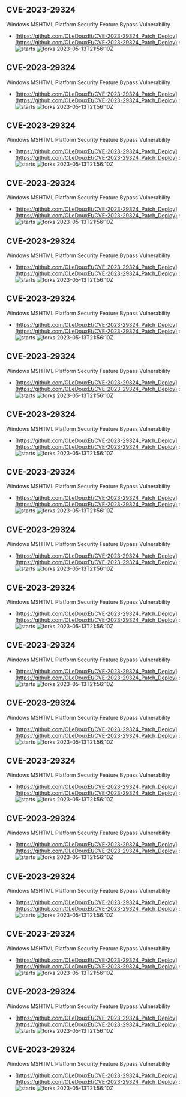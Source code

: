 ## CVE-2023-29324
 Windows MSHTML Platform Security Feature Bypass Vulnerability

- [https://github.com/OLeDouxEt/CVE-2023-29324_Patch_Deploy](https://github.com/OLeDouxEt/CVE-2023-29324_Patch_Deploy) :  
![starts](https://img.shields.io/github/stars/OLeDouxEt/CVE-2023-29324_Patch_Deploy.svg) 
![forks](https://img.shields.io/github/forks/OLeDouxEt/CVE-2023-29324_Patch_Deploy.svg) 
2023-05-13T21:56:10Z

## CVE-2023-29324
 Windows MSHTML Platform Security Feature Bypass Vulnerability

- [https://github.com/OLeDouxEt/CVE-2023-29324_Patch_Deploy](https://github.com/OLeDouxEt/CVE-2023-29324_Patch_Deploy) :  
![starts](https://img.shields.io/github/stars/OLeDouxEt/CVE-2023-29324_Patch_Deploy.svg) 
![forks](https://img.shields.io/github/forks/OLeDouxEt/CVE-2023-29324_Patch_Deploy.svg) 
2023-05-13T21:56:10Z

## CVE-2023-29324
 Windows MSHTML Platform Security Feature Bypass Vulnerability

- [https://github.com/OLeDouxEt/CVE-2023-29324_Patch_Deploy](https://github.com/OLeDouxEt/CVE-2023-29324_Patch_Deploy) :  
![starts](https://img.shields.io/github/stars/OLeDouxEt/CVE-2023-29324_Patch_Deploy.svg) 
![forks](https://img.shields.io/github/forks/OLeDouxEt/CVE-2023-29324_Patch_Deploy.svg) 
2023-05-13T21:56:10Z

## CVE-2023-29324
 Windows MSHTML Platform Security Feature Bypass Vulnerability

- [https://github.com/OLeDouxEt/CVE-2023-29324_Patch_Deploy](https://github.com/OLeDouxEt/CVE-2023-29324_Patch_Deploy) :  
![starts](https://img.shields.io/github/stars/OLeDouxEt/CVE-2023-29324_Patch_Deploy.svg) 
![forks](https://img.shields.io/github/forks/OLeDouxEt/CVE-2023-29324_Patch_Deploy.svg) 
2023-05-13T21:56:10Z

## CVE-2023-29324
 Windows MSHTML Platform Security Feature Bypass Vulnerability

- [https://github.com/OLeDouxEt/CVE-2023-29324_Patch_Deploy](https://github.com/OLeDouxEt/CVE-2023-29324_Patch_Deploy) :  
![starts](https://img.shields.io/github/stars/OLeDouxEt/CVE-2023-29324_Patch_Deploy.svg) 
![forks](https://img.shields.io/github/forks/OLeDouxEt/CVE-2023-29324_Patch_Deploy.svg) 
2023-05-13T21:56:10Z

## CVE-2023-29324
 Windows MSHTML Platform Security Feature Bypass Vulnerability

- [https://github.com/OLeDouxEt/CVE-2023-29324_Patch_Deploy](https://github.com/OLeDouxEt/CVE-2023-29324_Patch_Deploy) :  
![starts](https://img.shields.io/github/stars/OLeDouxEt/CVE-2023-29324_Patch_Deploy.svg) 
![forks](https://img.shields.io/github/forks/OLeDouxEt/CVE-2023-29324_Patch_Deploy.svg) 
2023-05-13T21:56:10Z

## CVE-2023-29324
 Windows MSHTML Platform Security Feature Bypass Vulnerability

- [https://github.com/OLeDouxEt/CVE-2023-29324_Patch_Deploy](https://github.com/OLeDouxEt/CVE-2023-29324_Patch_Deploy) :  
![starts](https://img.shields.io/github/stars/OLeDouxEt/CVE-2023-29324_Patch_Deploy.svg) 
![forks](https://img.shields.io/github/forks/OLeDouxEt/CVE-2023-29324_Patch_Deploy.svg) 
2023-05-13T21:56:10Z

## CVE-2023-29324
 Windows MSHTML Platform Security Feature Bypass Vulnerability

- [https://github.com/OLeDouxEt/CVE-2023-29324_Patch_Deploy](https://github.com/OLeDouxEt/CVE-2023-29324_Patch_Deploy) :  
![starts](https://img.shields.io/github/stars/OLeDouxEt/CVE-2023-29324_Patch_Deploy.svg) 
![forks](https://img.shields.io/github/forks/OLeDouxEt/CVE-2023-29324_Patch_Deploy.svg) 
2023-05-13T21:56:10Z

## CVE-2023-29324
 Windows MSHTML Platform Security Feature Bypass Vulnerability

- [https://github.com/OLeDouxEt/CVE-2023-29324_Patch_Deploy](https://github.com/OLeDouxEt/CVE-2023-29324_Patch_Deploy) :  
![starts](https://img.shields.io/github/stars/OLeDouxEt/CVE-2023-29324_Patch_Deploy.svg) 
![forks](https://img.shields.io/github/forks/OLeDouxEt/CVE-2023-29324_Patch_Deploy.svg) 
2023-05-13T21:56:10Z

## CVE-2023-29324
 Windows MSHTML Platform Security Feature Bypass Vulnerability

- [https://github.com/OLeDouxEt/CVE-2023-29324_Patch_Deploy](https://github.com/OLeDouxEt/CVE-2023-29324_Patch_Deploy) :  
![starts](https://img.shields.io/github/stars/OLeDouxEt/CVE-2023-29324_Patch_Deploy.svg) 
![forks](https://img.shields.io/github/forks/OLeDouxEt/CVE-2023-29324_Patch_Deploy.svg) 
2023-05-13T21:56:10Z

## CVE-2023-29324
 Windows MSHTML Platform Security Feature Bypass Vulnerability

- [https://github.com/OLeDouxEt/CVE-2023-29324_Patch_Deploy](https://github.com/OLeDouxEt/CVE-2023-29324_Patch_Deploy) :  
![starts](https://img.shields.io/github/stars/OLeDouxEt/CVE-2023-29324_Patch_Deploy.svg) 
![forks](https://img.shields.io/github/forks/OLeDouxEt/CVE-2023-29324_Patch_Deploy.svg) 
2023-05-13T21:56:10Z

## CVE-2023-29324
 Windows MSHTML Platform Security Feature Bypass Vulnerability

- [https://github.com/OLeDouxEt/CVE-2023-29324_Patch_Deploy](https://github.com/OLeDouxEt/CVE-2023-29324_Patch_Deploy) :  
![starts](https://img.shields.io/github/stars/OLeDouxEt/CVE-2023-29324_Patch_Deploy.svg) 
![forks](https://img.shields.io/github/forks/OLeDouxEt/CVE-2023-29324_Patch_Deploy.svg) 
2023-05-13T21:56:10Z

## CVE-2023-29324
 Windows MSHTML Platform Security Feature Bypass Vulnerability

- [https://github.com/OLeDouxEt/CVE-2023-29324_Patch_Deploy](https://github.com/OLeDouxEt/CVE-2023-29324_Patch_Deploy) :  
![starts](https://img.shields.io/github/stars/OLeDouxEt/CVE-2023-29324_Patch_Deploy.svg) 
![forks](https://img.shields.io/github/forks/OLeDouxEt/CVE-2023-29324_Patch_Deploy.svg) 
2023-05-13T21:56:10Z

## CVE-2023-29324
 Windows MSHTML Platform Security Feature Bypass Vulnerability

- [https://github.com/OLeDouxEt/CVE-2023-29324_Patch_Deploy](https://github.com/OLeDouxEt/CVE-2023-29324_Patch_Deploy) :  
![starts](https://img.shields.io/github/stars/OLeDouxEt/CVE-2023-29324_Patch_Deploy.svg) 
![forks](https://img.shields.io/github/forks/OLeDouxEt/CVE-2023-29324_Patch_Deploy.svg) 
2023-05-13T21:56:10Z

## CVE-2023-29324
 Windows MSHTML Platform Security Feature Bypass Vulnerability

- [https://github.com/OLeDouxEt/CVE-2023-29324_Patch_Deploy](https://github.com/OLeDouxEt/CVE-2023-29324_Patch_Deploy) :  
![starts](https://img.shields.io/github/stars/OLeDouxEt/CVE-2023-29324_Patch_Deploy.svg) 
![forks](https://img.shields.io/github/forks/OLeDouxEt/CVE-2023-29324_Patch_Deploy.svg) 
2023-05-13T21:56:10Z

## CVE-2023-29324
 Windows MSHTML Platform Security Feature Bypass Vulnerability

- [https://github.com/OLeDouxEt/CVE-2023-29324_Patch_Deploy](https://github.com/OLeDouxEt/CVE-2023-29324_Patch_Deploy) :  
![starts](https://img.shields.io/github/stars/OLeDouxEt/CVE-2023-29324_Patch_Deploy.svg) 
![forks](https://img.shields.io/github/forks/OLeDouxEt/CVE-2023-29324_Patch_Deploy.svg) 
2023-05-13T21:56:10Z

## CVE-2023-29324
 Windows MSHTML Platform Security Feature Bypass Vulnerability

- [https://github.com/OLeDouxEt/CVE-2023-29324_Patch_Deploy](https://github.com/OLeDouxEt/CVE-2023-29324_Patch_Deploy) :  
![starts](https://img.shields.io/github/stars/OLeDouxEt/CVE-2023-29324_Patch_Deploy.svg) 
![forks](https://img.shields.io/github/forks/OLeDouxEt/CVE-2023-29324_Patch_Deploy.svg) 
2023-05-13T21:56:10Z

## CVE-2023-29324
 Windows MSHTML Platform Security Feature Bypass Vulnerability

- [https://github.com/OLeDouxEt/CVE-2023-29324_Patch_Deploy](https://github.com/OLeDouxEt/CVE-2023-29324_Patch_Deploy) :  
![starts](https://img.shields.io/github/stars/OLeDouxEt/CVE-2023-29324_Patch_Deploy.svg) 
![forks](https://img.shields.io/github/forks/OLeDouxEt/CVE-2023-29324_Patch_Deploy.svg) 
2023-05-13T21:56:10Z

## CVE-2023-29324
 Windows MSHTML Platform Security Feature Bypass Vulnerability

- [https://github.com/OLeDouxEt/CVE-2023-29324_Patch_Deploy](https://github.com/OLeDouxEt/CVE-2023-29324_Patch_Deploy) :  
![starts](https://img.shields.io/github/stars/OLeDouxEt/CVE-2023-29324_Patch_Deploy.svg) 
![forks](https://img.shields.io/github/forks/OLeDouxEt/CVE-2023-29324_Patch_Deploy.svg) 
2023-05-13T21:56:10Z

